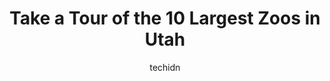 ---
layout: ampstory
image: https://i0.wp.com/paketmu.com/wp-content/uploads/2023/06/tracy-aviary-botanical-gardens-0-in-utah-1686369886.jpeg?resize=640,853
author: techidn
featured: false
description: Explore the diverse Zoo scene in Utah, home to an incredible selection of 10 establishments catering to every taste. Whether youre in search of iconic favorites or undiscovered treasures, U
title: Take a Tour of the 10 Largest Zoos in Utah
cover:
   title: Take a Tour of the 10 Largest Zoos in Utah
   subtitle: RICKPATE
   background: https://paketmu.com/wp-content/uploads/2023/06/tracy-aviary-botanical-gardens-0-in-utah-1686369886.jpeg

pages: 
 - layout: thirds
   top: <h1>#1 Hogle Zoo</h1>
   bottom: "<p>What a great zoo! Its on the small side but still has lots of larger animals - bears, big cats, rhinos, elephants, and giraffes. It takes some wandering to see everythin</p>"
   background: https://paketmu.com/wp-content/uploads/2023/06/tracy-aviary-botanical-gardens-1-in-utah-1686369887.jpeg
   backgroundblur: true
 - layout: thirds
   top: <h1>#2 SeaQuest Utah</h1>
   bottom: "<p>My partner and I had an amazing experience today! We walked the exhibit twice, and noted that all of the pieces were accessible and made so that he had no trouble maneuve</p>"
   background: https://paketmu.com/wp-content/uploads/2023/06/tracy-aviary-botanical-gardens-2-in-utah-1686369887.jpeg
   cta:
      link: https://paketmu.com/take-a-tour-of-the-10-largest-zoos-in-utah/
      text: Take a Tour of the 10 Largest Zoos in Utah
 - layout: thirds
   top: <h1>#3 Tracy Aviary & Botanical Gardens</h1>
   bottom: "<p>Tracy Aviary was very enjoyable.  Even though it was very cold outside, the birds did not seem to mind and some even came out of their houses to greet us!  There were man</p>"
   background: https://paketmu.com/wp-content/uploads/2023/06/tracy-aviary-botanical-gardens-3-in-utah-1686369888.jpeg
   cta:
      link: https://paketmu.com/take-a-tour-of-the-10-largest-zoos-in-utah/
      text: Take a Tour of the 10 Largest Zoos in Utah
 - layout: thirds
   top: <h1>#4 Hole N The Rock</h1>
   bottom: "<p>11037 S Hwy 191, Moab, UT 84532, United States</p>"
   background: https://images.unsplash.com/photo-1608411404720-c8f0417bcdba?ixlib=rb-4.0.3&ixid=MnwxMjA3fDB8MHxwaG90by1wYWdlfHx8fGVufDB8fHx8&auto=format&fit=crop&w=640&h=853&q=80
   cta:
      link: https://paketmu.com/take-a-tour-of-the-10-largest-zoos-in-utah/
      text: Take a Tour of the 10 Largest Zoos in Utah
 - layout: thirds
   top: <h1>#5 Willow Park</h1>
   bottom: "<p>450 W 700 S, Logan, UT 84321, United States</p>"
   background: https://images.unsplash.com/photo-1618005182384-a83a8bd57fbe?ixlib=rb-4.0.3&ixid=MnwxMjA3fDB8MHxwaG90by1wYWdlfHx8fGVufDB8fHx8&auto=format&fit=crop&w=640&h=853&q=80
   cta:
      link: https://paketmu.com/take-a-tour-of-the-10-largest-zoos-in-utah/
      text: Take a Tour of the 10 Largest Zoos in Utah
 - layout: thirds
   top: <h1>#6 Zootah</h1>
   bottom: "<p>419 W 700 S, Logan, UT 84323, United States</p>"
   background: https://images.unsplash.com/photo-1549241520-425e3dfc01cb?ixlib=rb-4.0.3&ixid=MnwxMjA3fDB8MHxwaG90by1wYWdlfHx8fGVufDB8fHx8&auto=format&fit=crop&w=640&h=853&q=80
   cta:
      link: https://paketmu.com/take-a-tour-of-the-10-largest-zoos-in-utah/
      text: Take a Tour of the 10 Largest Zoos in Utah
 - layout: thirds
   top: <h1>#7 Kangaroo Zoo</h1>
   bottom: "<p>395 N Redwood Rd, North Salt Lake, UT 84054, United States</p>"
   background: https://images.unsplash.com/photo-1609083590460-7b8cc0ca65f8?ixlib=rb-4.0.3&ixid=MnwxMjA3fDB8MHxwaG90by1wYWdlfHx8fGVufDB8fHx8&auto=format&fit=crop&w=640&h=853&q=80
   cta:
      link: https://paketmu.com/take-a-tour-of-the-10-largest-zoos-in-utah/
      text: Take a Tour of the 10 Largest Zoos in Utah
 - layout: thirds
   middle: Continue reading...
   background: https://images.unsplash.com/photo-1599422314077-f4dfdaa4cd09?ixlib=rb-4.0.3&ixid=MnwxMjA3fDB8MHxwaG90by1wYWdlfHx8fGVufDB8fHx8&auto=format&fit=crop&w=640&h=853&q=80
   cta:
      link: https://paketmu.com/take-a-tour-of-the-10-largest-zoos-in-utah/
      text: Take a Tour of the 10 Largest Zoos in Utah
      
---